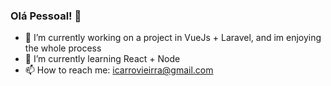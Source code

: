 ### Olá Pessoal! 👋


- 🔭 I’m currently working on a project in VueJs + Laravel, and im enjoying the whole process
- 🌱 I’m currently learning React + Node
- 📫 How to reach me: icarrovieirra@gmail.com

<!--
**icarovie/icarovie** is a ✨ _special_ ✨ repository because its `README.md` (this file) appears on your GitHub profile.

Here are some ideas to get you started:

- 🔭 I’m currently working on ...
- 🌱 I’m currently learning ...
- 👯 I’m looking to collaborate on ...
- 🤔 I’m looking for help with ...
- 💬 Ask me about ...
- 📫 How to reach me: ...
- 😄 Pronouns: ...
- ⚡ Fun fact: ...
-->
